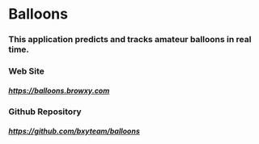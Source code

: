 # Balloons

### This application predicts and tracks amateur balloons in real time.


### Web Site

##### https://balloons.browxy.com

### Github Repository

##### https://github.com/bxyteam/balloons

